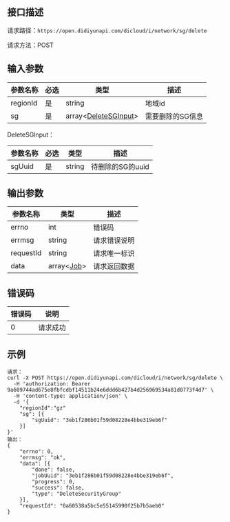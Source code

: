 ## 接口描述
请求路径：`https://open.didiyunapi.com/dicloud/i/network/sg/delete`

请求方法：POST
## 输入参数
|参数名称 | 必选 | 类型 | 描述|
|--------|-----|-----|-----|
| regionId | 是 | string | 地域id |
| sg | 是 | array<[DeleteSGInput](#DeleteSGInput)> | 需要删除的SG信息 |

<span id="DeleteSGInput"></span>
DeleteSGInput：

|参数名称 | 必选 | 类型 | 描述|
|--------|-----|-----|-----|
| sgUuid     | 是 |   string  |  待删除的SG的uuid    |


## 输出参数
|参数名称  | 类型 | 描述|
|--------|-----|-----|
|errno | int  |错误码 |
|errmsg|string|请求错误说明	|
|requestId |string|请求唯一标识 |
|data | array<[Job](/static/docs-content/products/通用响应结构.md#Job)>	 | 请求返回数据 | 


## 错误码
| 错误码 | 说明    |
|-------|---------|
| 0    | 请求成功  |

## 示例

```
请求：
curl -X POST https://open.didiyunapi.com/dicloud/i/network/sg/delete \
  -H 'authorization: Bearer 9a609744ad675e8fbfcdbf14511b24e6ddd6b427b4d256969534a81d0773f4d7' \
  -H 'content-type: application/json' \
  -d '{
    "regionId":"gz"
	"sg": [{
		"sgUuid": "3eb1f286b01f59d08228e4bbe319eb6f"
	}]
}'
输出：
{
	"errno": 0,
	"errmsg": "ok",
	"data": [{
		"done": false,
		"jobUuid": "3eb1f286b01f59d08228e4bbe319eb6f",
		"progress": 0,
		"success": false,
		"type": "DeleteSecurityGroup"
	}],
	"requestId": "0a60538a5bc5e55145990f25b7b5aeb0"
}
```